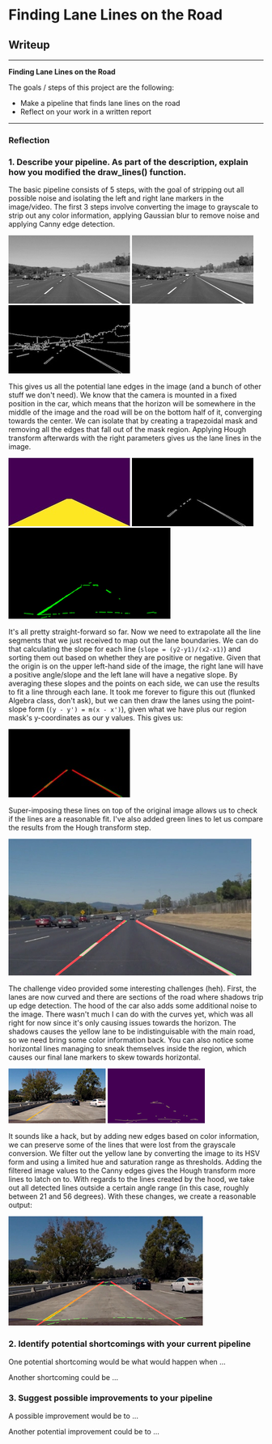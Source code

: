 # **Finding Lane Lines on the Road**

## Writeup

---

**Finding Lane Lines on the Road**

The goals / steps of this project are the following:
* Make a pipeline that finds lane lines on the road
* Reflect on your work in a written report


[//]: # (Image References)

[gray]: ./examples/grayscale.png "Grayscale"
[blurred]: ./examples/blurred_gray.png "Blurred Grayscale"
[canny]: ./examples/canny.png "Canny Edge Detection"
[mask]: ./examples/region_mask.png "Region Mask"
[masked_edges]: ./examples/masked_edges.png "Masked Edges"
[hough]: ./examples/hough_lines.png "Hough Transform"
[lines]: ./examples/lane_lines.png "Lane Lines"
[out]: ./examples/out.png "Final Output"
[shadowed]: ./examples/shadowed.png "Shadowed Lane"
[no_yellow]: ./examples/no_yellow_lane.png "No Yellow Lane"
[challenge]: ./examples/challenge_out.png "Challenge Output"

---

### Reflection

### 1. Describe your pipeline. As part of the description, explain how you modified the draw_lines() function.

The basic pipeline consists of 5 steps, with the goal of stripping out all possible noise and
isolating the left and right lane markers in the image/video. The first 3 steps involve
converting the image to grayscale to strip out any color information, applying Gaussian blur
to remove noise and applying Canny edge detection.


![alt text][gray] ![alt text][blurred] ![alt text][canny]


This gives us all the potential lane edges in the image (and a bunch of other stuff we don't need). We know that the camera is mounted in a fixed position in the car, which means that the horizon will be somewhere in the middle of the image and the road will be on the bottom
half of it, converging towards the center. We can isolate that by creating a trapezoidal mask
and removing all the edges that fall out of the mask region. Applying Hough transform afterwards
with the right parameters gives us the lane lines in the image.


![alt text][mask] ![alt text][masked_edges] ![alt text][hough]


It's all pretty straight-forward so far. Now we need to extrapolate all the line segments
that we just received to map out the lane boundaries. We can do that calculating the slope for each line (`slope = (y2-y1)/(x2-x1)`) and sorting them out based on whether they are positive or
negative. Given that the origin is on the upper left-hand side of the image, the right lane will have a positive angle/slope and the left lane will have a negative slope.  By averaging these slopes and the points on each side, we can use the results to fit a line through each lane.
It took me forever to figure this out (flunked Algebra class, don't ask), but we can then draw the lanes using the point-slope form (`(y - y') = m(x - x')`), given what we have plus our region
mask's y-coordinates as our y values. This gives us:


![alt text][lines]


Super-imposing these lines on top of the original image allows us to check if the lines are
a reasonable fit. I've also added green lines to let us compare the results from the Hough
transform step.


![alt text][out]


The challenge video provided some interesting challenges (heh). First, the lanes are now curved
and there are sections of the road where shadows trip up edge detection. The hood of the car also
adds some additional noise to the image. There wasn't much I can do with the curves yet,
which was all right for now since it's only causing issues towards the horizon. The shadows
causes the yellow lane to be indistinguisable with the main road, so we need bring some color
information back. You can also notice some horizontal lines managing to sneak themselves inside the region, which causes our final lane markers to skew towards horizontal.


![alt text][shadowed] ![alt text][no_yellow]


It sounds like a hack, but by adding new edges based on color information, we can preserve some
of the lines that were lost from the grayscale conversion. We filter out the yellow lane by
converting the image to its HSV form and using a limited hue and saturation range as thresholds.
Adding the filtered image values to the Canny edges gives the Hough transform more lines to latch
on to. With regards to the lines created by the hood, we take out all detected lines outside a
certain angle range (in this case, roughly between 21 and 56 degrees). With these changes,
we create a reasonable output:


![alt text][challenge]

### 2. Identify potential shortcomings with your current pipeline


One potential shortcoming would be what would happen when ...

Another shortcoming could be ...


### 3. Suggest possible improvements to your pipeline

A possible improvement would be to ...

Another potential improvement could be to ...
